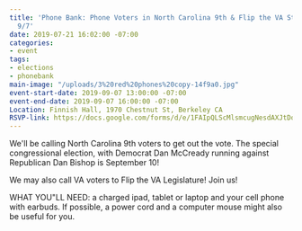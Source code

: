 ```yaml
---
title: 'Phone Bank: Phone Voters in North Carolina 9th & Flip the VA State Legislature!
  9/7'
date: 2019-07-21 16:02:00 -07:00
categories:
- event
tags:
- elections
- phonebank
main-image: "/uploads/3%20red%20phones%20copy-14f9a0.jpg"
event-start-date: 2019-09-07 13:00:00 -07:00
event-end-date: 2019-09-07 16:00:00 -07:00
Location: Finnish Hall, 1970 Chestnut St, Berkeley CA
RSVP-link: https://docs.google.com/forms/d/e/1FAIpQLScMlsmcugNesdAXJtDo6vqSZikkiYdk_DFUFwWDCPezFIzZ6w/viewform
---
```


We'll be calling North Carolina 9th voters to get out the vote. The special congressional election, with Democrat Dan McCready running against Republican Dan Bishop is September 10! 

We may also call VA voters to Flip the VA Legislature!   Join us!

WHAT YOU"LL NEED: a charged ipad, tablet or laptop and your cell phone with earbuds.  If possible, a power cord and a computer mouse might also be useful for you.
